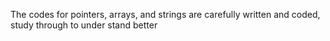 The codes for pointers, arrays, and strings are carefully written and coded, study through to under stand better
